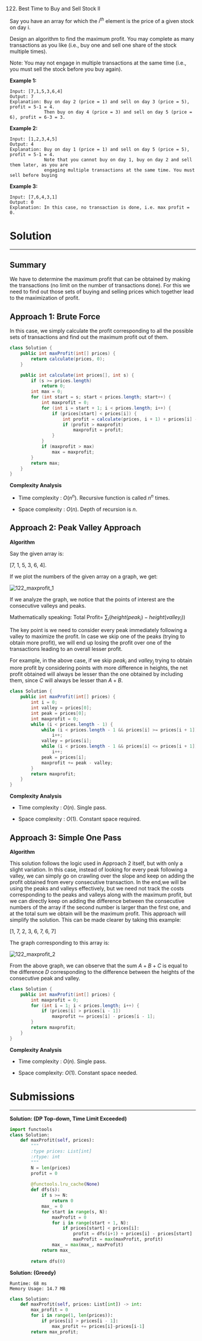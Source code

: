 122. Best Time to Buy and Sell Stock II

Say you have an array for which the $i^{th}$ element is the price of a given stock on day i.

Design an algorithm to find the maximum profit. You may complete as many transactions as you like (i.e., buy one and sell one share of the stock multiple times).

Note: You may not engage in multiple transactions at the same time (i.e., you must sell the stock before you buy again).

**Example 1:**
```
Input: [7,1,5,3,6,4]
Output: 7
Explanation: Buy on day 2 (price = 1) and sell on day 3 (price = 5), profit = 5-1 = 4.
             Then buy on day 4 (price = 3) and sell on day 5 (price = 6), profit = 6-3 = 3.
```

**Example 2:**
```
Input: [1,2,3,4,5]
Output: 4
Explanation: Buy on day 1 (price = 1) and sell on day 5 (price = 5), profit = 5-1 = 4.
             Note that you cannot buy on day 1, buy on day 2 and sell them later, as you are
             engaging multiple transactions at the same time. You must sell before buying 
```

**Example 3:**
```
Input: [7,6,4,3,1]
Output: 0
Explanation: In this case, no transaction is done, i.e. max profit = 0.
```

# Solution
---
## Summary
We have to determine the maximum profit that can be obtained by making the transactions (no limit on the number of transactions done). For this we need to find out those sets of buying and selling prices which together lead to the maximization of profit.

## Approach 1: Brute Force
In this case, we simply calculate the profit corresponding to all the possible sets of transactions and find out the maximum profit out of them.

```java
class Solution {
    public int maxProfit(int[] prices) {
        return calculate(prices, 0);
    }

    public int calculate(int prices[], int s) {
        if (s >= prices.length)
            return 0;
        int max = 0;
        for (int start = s; start < prices.length; start++) {
            int maxprofit = 0;
            for (int i = start + 1; i < prices.length; i++) {
                if (prices[start] < prices[i]) {
                    int profit = calculate(prices, i + 1) + prices[i] - prices[start];
                    if (profit > maxprofit)
                        maxprofit = profit;
                }
            }
            if (maxprofit > max)
                max = maxprofit;
        }
        return max;
    }
}
```

**Complexity Analysis**

* Time complexity : $O(n^n)$. Recursive function is called $n^n$ times.

* Space complexity : $O(n)$. Depth of recursion is $n$.

## Approach 2: Peak Valley Approach
**Algorithm**

Say the given array is:

[7, 1, 5, 3, 6, 4].

If we plot the numbers of the given array on a graph, we get:

![122_maxprofit_1](img/122_maxprofit_1.png)

If we analyze the graph, we notice that the points of interest are the consecutive valleys and peaks.

Mathematically speaking: Total Profit= $\sum_{i}(height(peak_i)-height(valley_i))$

The key point is we need to consider every peak immediately following a valley to maximize the profit. In case we skip one of the peaks (trying to obtain more profit), we will end up losing the profit over one of the transactions leading to an overall lesser profit.

For example, in the above case, if we skip $peak_i$ and $valley_j$ trying to obtain more profit by considering points with more difference in heights, the net profit obtained will always be lesser than the one obtained by including them, since $C$ will always be lesser than $A+B$.

```java
class Solution {
    public int maxProfit(int[] prices) {
        int i = 0;
        int valley = prices[0];
        int peak = prices[0];
        int maxprofit = 0;
        while (i < prices.length - 1) {
            while (i < prices.length - 1 && prices[i] >= prices[i + 1])
                i++;
            valley = prices[i];
            while (i < prices.length - 1 && prices[i] <= prices[i + 1])
                i++;
            peak = prices[i];
            maxprofit += peak - valley;
        }
        return maxprofit;
    }
}
```

**Complexity Analysis**

* Time complexity : $O(n)$. Single pass.

* Space complexity : $O(1)$. Constant space required.

## Approach 3: Simple One Pass
**Algorithm**

This solution follows the logic used in Approach 2 itself, but with only a slight variation. In this case, instead of looking for every peak following a valley, we can simply go on crawling over the slope and keep on adding the profit obtained from every consecutive transaction. In the end,we will be using the peaks and valleys effectively, but we need not track the costs corresponding to the peaks and valleys along with the maximum profit, but we can directly keep on adding the difference between the consecutive numbers of the array if the second number is larger than the first one, and at the total sum we obtain will be the maximum profit. This approach will simplify the solution. This can be made clearer by taking this example:

[1, 7, 2, 3, 6, 7, 6, 7]

The graph corresponding to this array is:

![122_maxprofit_2](img/122_maxprofit_2.png)

From the above graph, we can observe that the sum $A+B+C$ is equal to the difference $D$ corresponding to the difference between the heights of the consecutive peak and valley.

```java
class Solution {
    public int maxProfit(int[] prices) {
        int maxprofit = 0;
        for (int i = 1; i < prices.length; i++) {
            if (prices[i] > prices[i - 1])
                maxprofit += prices[i] - prices[i - 1];
        }
        return maxprofit;
    }
}
```

**Complexity Analysis**

* Time complexity : $O(n)$. Single pass.

* Space complexity: $O(1)$. Constant space needed.

# Submissions
---
**Solution: (DP Top-down, Time Limit Exceeded)**
```python
import functools
class Solution:
    def maxProfit(self, prices):
        """
        :type prices: List[int]
        :rtype: int
        """
        N = len(prices)
        profit = 0
        
        @functools.lru_cache(None)
        def dfs(s):
            if s >= N:
                return 0
            max_ = 0
            for start in range(s, N):
                maxProfit = 0
                for i in range(start + 1, N):
                    if prices[start] < prices[i]:
                        profit = dfs(i+1) + prices[i] - prices[start]
                        maxProfit = max(maxProfit, profit)
                max_ = max(max_, maxProfit)
            return max_
            
        return dfs(0)
```

**Solution: (Greedy)**
```
Runtime: 68 ms
Memory Usage: 14.7 MB
```
```python
class Solution:
    def maxProfit(self, prices: List[int]) -> int:
        max_profit = 0
        for i in range(1, len(prices)):
            if prices[i] > prices[i - 1]:
                max_profit += prices[i]-prices[i-1]
        return max_profit;
```